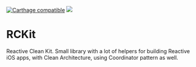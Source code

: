 [![Carthage compatible](https://img.shields.io/badge/Carthage-compatible-4BC51D.svg?style=flat)](https://github.com/Carthage/Carthage)
![](https://img.shields.io/cocoapods/p/ReactiveCleanKit.svg?style=plastic)

# RCKit

Reactive Clean Kit. Small library with a lot of helpers for building Reactive iOS apps, with Clean Architecture, using Coordinator pattern as well.
